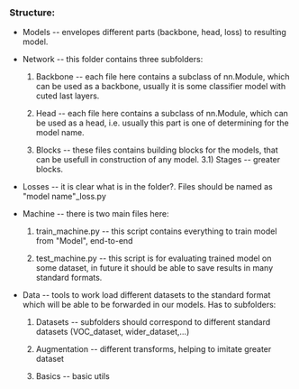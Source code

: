 ### Structure:
- Models -- envelopes different parts (backbone, head, loss) to resulting model.
- Network -- this folder contains three subfolders:

    1) Backbone  -- each file here contains a subclass of nn.Module, which can be used as a backbone, usually it is some classifier model with cuted last layers.
    
    2) Head -- each file here contains a subclass of nn.Module, which can be used as a head, i.e. usually this part is one of determining for the model name.
    
    3) Blocks -- these files contains building blocks for the models, that can be usefull in construction of any model.
        3.1) Stages -- greater blocks.
    
- Losses -- it is clear what is in the folder?. Files should be named as "model name"_loss.py
- Machine -- there is two main files here:
    
    1) train_machine.py -- this script contains everything to train model from "Model",  end-to-end
    
    2) test_machine.py --  this script is for evaluating trained model on some dataset, in future it should be able to save results in many standard formats.
    

- Data -- tools to work load different datasets to the standard format which will be able to be forwarded in our models. Has to subfolders:

    1) Datasets -- subfolders should correspond to different standard datasets (VOC_dataset, wider_dataset,...)
    
    2) Augmentation -- different transforms, helping to imitate greater dataset
    
    3) Basics -- basic utils

